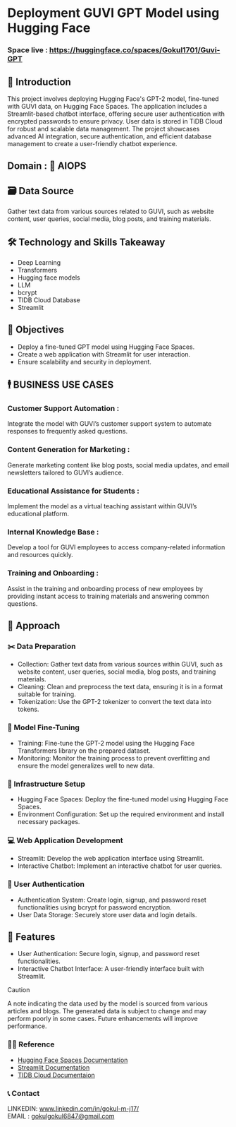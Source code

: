 # Deployment GUVI GPT Model using Hugging Face

### Space live : https://huggingface.co/spaces/Gokul1701/Guvi-GPT

## 📘 Introduction
This project involves deploying Hugging Face's GPT-2 model, fine-tuned with GUVI data, on Hugging Face Spaces. The application includes a Streamlit-based chatbot interface, offering secure user authentication with encrypted passwords to ensure privacy. User data is stored in TiDB Cloud for robust and scalable data management. The project showcases advanced AI integration, secure authentication, and efficient database management to create a user-friendly chatbot experience.

## Domain : 🤖 AIOPS

##  🗃️ Data Source 
Gather text data from various sources related to GUVI, such as website content, user queries, social media, blog posts, and training materials.

## 🛠 Technology and Skills Takeaway

* Deep Learning
* Transformers
* Hugging face models
* LLM
* bcrypt
* TIDB Cloud Database
* Streamlit

## 📘 Objectives
* Deploy a fine-tuned GPT model using Hugging Face Spaces.
* Create a web application with Streamlit for user interaction.
* Ensure scalability and security in deployment.

## 🕴️ BUSINESS USE CASES 
### Customer Support Automation :
Integrate the model with GUVI’s customer support system to automate responses to frequently asked questions.

### Content Generation for Marketing :
Generate marketing content like blog posts, social media updates, and email newsletters tailored to GUVI’s audience.

###  Educational Assistance for Students :
Implement the model as a virtual teaching assistant within GUVI’s educational platform.

### Internal Knowledge Base :
Develop a tool for GUVI employees to access company-related information and resources quickly.

###  Training and Onboarding :
Assist in the training and onboarding process of new employees by providing instant access to training materials and answering common questions.

## 📘 Approach
### ✂️ Data Preparation
* Collection: Gather text data from various sources within GUVI, such as website content, user queries, social media, blog posts, and training materials.
* Cleaning: Clean and preprocess the text data, ensuring it is in a format suitable for training.
* Tokenization: Use the GPT-2 tokenizer to convert the text data into tokens.

### 🔄 Model Fine-Tuning
* Training: Fine-tune the GPT-2 model using the Hugging Face Transformers library on the prepared dataset.
* Monitoring: Monitor the training process to prevent overfitting and ensure the model generalizes well to new data.

### 🤗 Infrastructure Setup
* Hugging Face Spaces: Deploy the fine-tuned model using Hugging Face Spaces.
* Environment Configuration: Set up the required environment and install necessary packages.

### 💻 Web Application Development
* Streamlit: Develop the web application interface using Streamlit.
* Interactive Chatbot: Implement an interactive chatbot for user queries.

### 👤 User Authentication
* Authentication System: Create login, signup, and password reset functionalities using bcrypt for password encryption.
* User Data Storage: Securely store user data and login details.

## 📘 Features
* User Authentication: Secure login, signup, and password reset functionalities.
* Interactive Chatbot Interface: A user-friendly interface built with Streamlit.

> [!CAUTION]
> A note indicating the data used by the model is sourced from various articles and blogs. The generated data is subject to change and may perform poorly in some cases. Future enhancements will improve performance.

### 👨‍🏫 Reference
* [Hugging Face Spaces Documentation](https://huggingface.co/docs/hub/en/spaces-overview)
* [Streamlit Documentation](https://docs.streamlit.io/)
* [TIDB Cloud Documentaion](https://docs.pingcap.com/tidbcloud/)

### 📞 Contact
LINKEDIN: www.linkedin.com/in/gokul-m-j17/             
EMAIL : gokulgokul6847@gmail.com
